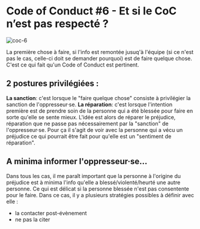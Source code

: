 # Code of Conduct #6 - Et si le CoC n’est pas respecté ? 

![coc-6](https://raw.githubusercontent.com/Julia-barbelane/reflexions/master/photos/code-of-conduct/coc-6.png)

La première chose à faire, si l'info est remontée jusuq'à l'équipe (si ce n'est pas le cas, celle-ci doit se demander pourquoi) est de faire quelque chose. C'est ce qui fait qu'un Code of Conduct est pertinent.

## 2 postures privilégiées : 

**La sanction**: c'est lorsque le "faire quelque chose" consiste à privilégier la sanction de l'oppresseur·se. 
**La réparation**: c'est lorsque l'intention première est de prendre soin de la personne qui a été blessée pour faire en sorte qu'elle se sente mieux. L'idée est alors de réparer le préjudice, réparation que ne passe pas nécessairement par la "sanction" de l'oppresseur·se. Pour ça il s'agit de voir avec la personne qui a vécu un préjudice ce qui pourrait être fait pour qu'elle est un "sentiment de réparation". 

## A minima informer l'oppresseur·se...
Dans tous les cas, il me paraît important que la personne à l'origine du préjudice est à minima l'info qu'elle a blessé/violenté/heurté une autre personne. Ce qui est délicat si la personne blessée n'est pas consentente pour le faire. Dans ce cas, il y a plusieurs stratégies possibles à définir avec elle : 
- la contacter post-évènement
- ne pas la citer



